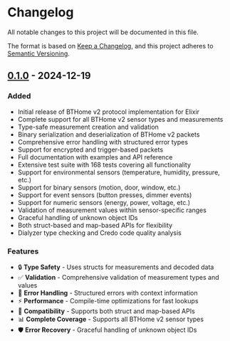 # Changelog

All notable changes to this project will be documented in this file.

The format is based on [Keep a Changelog](https://keepachangelog.com/en/1.0.0/),
and this project adheres to [Semantic Versioning](https://semver.org/spec/v2.0.0.html).

## [0.1.0] - 2024-12-19

### Added
- Initial release of BTHome v2 protocol implementation for Elixir
- Complete support for all BTHome v2 sensor types and measurements
- Type-safe measurement creation and validation
- Binary serialization and deserialization of BTHome v2 packets
- Comprehensive error handling with structured error types
- Support for encrypted and trigger-based packets
- Full documentation with examples and API reference
- Extensive test suite with 168 tests covering all functionality
- Support for environmental sensors (temperature, humidity, pressure, etc.)
- Support for binary sensors (motion, door, window, etc.)
- Support for event sensors (button presses, dimmer events)
- Support for numeric sensors (energy, power, voltage, etc.)
- Validation of measurement values within sensor-specific ranges
- Graceful handling of unknown object IDs
- Both struct-based and map-based APIs for flexibility
- Dialyzer type checking and Credo code quality analysis

### Features
- 🔒 **Type Safety** - Uses structs for measurements and decoded data
- ✅ **Validation** - Comprehensive validation of measurement types and values
- 🚨 **Error Handling** - Structured errors with context information
- ⚡ **Performance** - Compile-time optimizations for fast lookups
- 🔄 **Compatibility** - Supports both struct and map-based APIs
- 📊 **Complete Coverage** - Supports all BTHome v2 sensor types
- 🛡️ **Error Recovery** - Graceful handling of unknown object IDs

[0.1.0]: https://github.com/petermm/bthome/releases/tag/v0.1.0